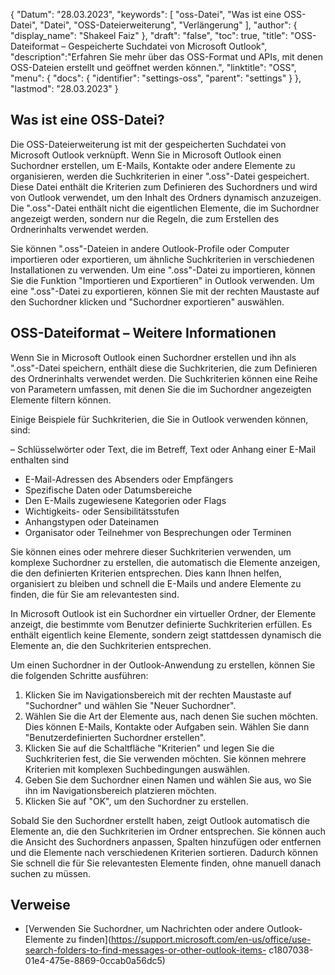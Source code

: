 {
"Datum": "28.03.2023",
  "keywords": [
"oss-Datei",
"Was ist eine OSS-Datei",
"Datei",
"OSS-Dateierweiterung",
"Verlängerung"
],
  "author": {
"display_name": "Shakeel Faiz"
},
"draft": "false",
"toc": true,
"title": "OSS-Dateiformat – Gespeicherte Suchdatei von Microsoft Outlook",
  "description":"Erfahren Sie mehr über das OSS-Format und APIs, mit denen OSS-Dateien erstellt und geöffnet werden können.",
"linktitle": "OSS",
  "menu": {
    "docs": {
      "identifier": "settings-oss",
"parent": "settings"
}
},
"lastmod": "28.03.2023"
}

## Was ist eine OSS-Datei?

Die OSS-Dateierweiterung ist mit der gespeicherten Suchdatei von Microsoft Outlook verknüpft. Wenn Sie in Microsoft Outlook einen Suchordner erstellen, um E-Mails, Kontakte oder andere Elemente zu organisieren, werden die Suchkriterien in einer ".oss"-Datei gespeichert. Diese Datei enthält die Kriterien zum Definieren des Suchordners und wird von Outlook verwendet, um den Inhalt des Ordners dynamisch anzuzeigen. Die ".oss"-Datei enthält nicht die eigentlichen Elemente, die im Suchordner angezeigt werden, sondern nur die Regeln, die zum Erstellen des Ordnerinhalts verwendet werden.

Sie können ".oss"-Dateien in andere Outlook-Profile oder Computer importieren oder exportieren, um ähnliche Suchkriterien in verschiedenen Installationen zu verwenden. Um eine ".oss"-Datei zu importieren, können Sie die Funktion "Importieren und Exportieren" in Outlook verwenden. Um eine ".oss"-Datei zu exportieren, können Sie mit der rechten Maustaste auf den Suchordner klicken und "Suchordner exportieren" auswählen.

## OSS-Dateiformat – Weitere Informationen

Wenn Sie in Microsoft Outlook einen Suchordner erstellen und ihn als ".oss"-Datei speichern, enthält diese die Suchkriterien, die zum Definieren des Ordnerinhalts verwendet werden. Die Suchkriterien können eine Reihe von Parametern umfassen, mit denen Sie die im Suchordner angezeigten Elemente filtern können.

Einige Beispiele für Suchkriterien, die Sie in Outlook verwenden können, sind:

– Schlüsselwörter oder Text, die im Betreff, Text oder Anhang einer E-Mail enthalten sind
- E-Mail-Adressen des Absenders oder Empfängers
- Spezifische Daten oder Datumsbereiche
- Den E-Mails zugewiesene Kategorien oder Flags
- Wichtigkeits- oder Sensibilitätsstufen
- Anhangstypen oder Dateinamen
- Organisator oder Teilnehmer von Besprechungen oder Terminen

Sie können eines oder mehrere dieser Suchkriterien verwenden, um komplexe Suchordner zu erstellen, die automatisch die Elemente anzeigen, die den definierten Kriterien entsprechen. Dies kann Ihnen helfen, organisiert zu bleiben und schnell die E-Mails und andere Elemente zu finden, die für Sie am relevantesten sind.

In Microsoft Outlook ist ein Suchordner ein virtueller Ordner, der Elemente anzeigt, die bestimmte vom Benutzer definierte Suchkriterien erfüllen. Es enthält eigentlich keine Elemente, sondern zeigt stattdessen dynamisch die Elemente an, die den Suchkriterien entsprechen.

Um einen Suchordner in der Outlook-Anwendung zu erstellen, können Sie die folgenden Schritte ausführen:

1. Klicken Sie im Navigationsbereich mit der rechten Maustaste auf "Suchordner" und wählen Sie "Neuer Suchordner".
2. Wählen Sie die Art der Elemente aus, nach denen Sie suchen möchten. Dies können E-Mails, Kontakte oder Aufgaben sein. Wählen Sie dann "Benutzerdefinierten Suchordner erstellen".
3. Klicken Sie auf die Schaltfläche "Kriterien" und legen Sie die Suchkriterien fest, die Sie verwenden möchten. Sie können mehrere Kriterien mit komplexen Suchbedingungen auswählen.
4. Geben Sie dem Suchordner einen Namen und wählen Sie aus, wo Sie ihn im Navigationsbereich platzieren möchten.
5. Klicken Sie auf "OK", um den Suchordner zu erstellen.

Sobald Sie den Suchordner erstellt haben, zeigt Outlook automatisch die Elemente an, die den Suchkriterien im Ordner entsprechen. Sie können auch die Ansicht des Suchordners anpassen, Spalten hinzufügen oder entfernen und die Elemente nach verschiedenen Kriterien sortieren. Dadurch können Sie schnell die für Sie relevantesten Elemente finden, ohne manuell danach suchen zu müssen.

## Verweise
* [Verwenden Sie Suchordner, um Nachrichten oder andere Outlook-Elemente zu finden](https://support.microsoft.com/en-us/office/use-search-folders-to-find-messages-or-other-outlook-items- c1807038-01e4-475e-8869-0ccab0a56dc5)

